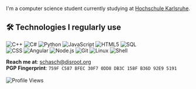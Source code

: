I'm a computer science student currently studying at [Hochschule Karlsruhe](https://h-ka.de). 

## 🛠️ Technologies I regularly use
![C++](https://img.shields.io/badge/-C++-333333?style=flat&logo=cplusplus)
![C#](https://img.shields.io/badge/-CS-333333?style=flat&logo=sharp)
![Python](https://img.shields.io/badge/-Python-333333?style=flat&logo=python)
![JavaScript](https://img.shields.io/badge/-JavaScript-333333?style=flat&logo=javascript)
![HTML5](https://img.shields.io/badge/-HTML5-333333?style=flat&logo=html5)
![SQL](https://img.shields.io/badge/-SQL-333333?style=flat&logo=PostgreSQL)<br>
![CSS](https://img.shields.io/badge/-CSS-333333?style=flat&logo=css)
![Angular](https://img.shields.io/badge/-Angular-333333?style=flat&logo=angular)
![Node.js](https://img.shields.io/badge/-Node.js-333333?style=flat&logo=node.js)
![Git](https://img.shields.io/badge/-Git-333333?style=flat&logo=git)
![Linux](https://img.shields.io/badge/-Linux-333333?style=flat&logo=linux)
![Shell](https://img.shields.io/badge/-Shell_Automation-333333?style=flat&logo=zsh)

**Reach me at**: [schasch@disroot.org](mailto:schasch@disroot.org) <br>
**PGP Fingerprint**: `759F C587 BFEC 30F7 0DD8 DB3C 158F B36D 92E9 5191` <br><br>
![Profile Views](https://komarev.com/ghpvc/?username=JakobKohler&color=blue)
